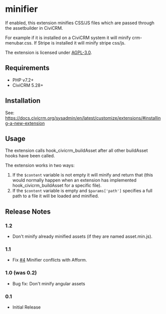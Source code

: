 # minifier

If enabled, this extension minifies CSS/JS files which are passed through the assetbuilder in CiviCRM.

For example if it is installed on a CiviCRM system it will minify crm-menubar.css. If Stripe is installed it will minify stripe css/js.

The extension is licensed under [AGPL-3.0](LICENSE.txt).

## Requirements

* PHP v7.2+
* CiviCRM 5.28+

## Installation

See: https://docs.civicrm.org/sysadmin/en/latest/customize/extensions/#installing-a-new-extension

## Usage

The extension calls hook_civicrm_buildAsset after all other buildAsset hooks have been called.

The extension works in two ways:
1. If the `$content` variable is not empty it will minify and return that (this would normally happen when an extension has implemented hook_civicrm_buildAsset for a specific file).
1. If the `$content` variable is empty and `$params['path']` specifies a full path to a file it will be loaded and minified.

## Release Notes

### 1.2

* Don't minify already minified assets (if they are named asset.min.js).

### 1.1

* Fix [#4](https://lab.civicrm.org/extensions/minifier/-/issues/4) Minifier conflicts with Afform.

### 1.0 (was 0.2)

* Bug fix: Don't minify angular assets

### 0.1

* Initial Release
